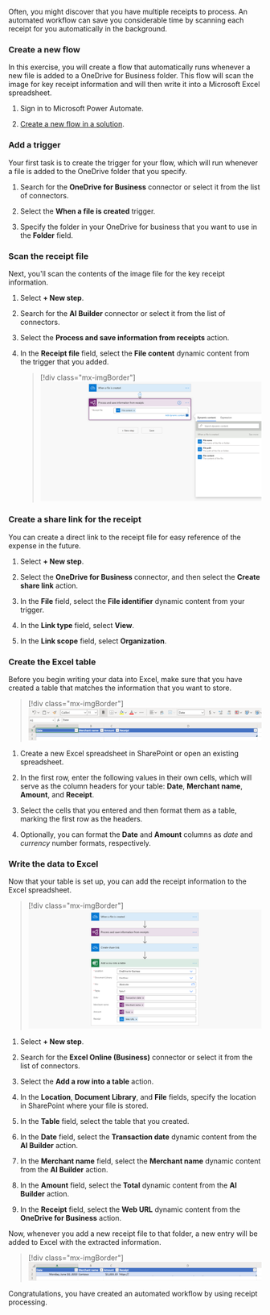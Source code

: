 Often, you might discover that you have multiple receipts to process. An automated workflow can save you considerable time by scanning each receipt for you automatically in the background.

### Create a new flow

In this exercise, you will create a flow that automatically runs whenever a new file is added to a OneDrive for Business folder. This flow will scan the image for key receipt information and will then write it into a Microsoft Excel spreadsheet.

1. Sign in to Microsoft Power Automate.

1. [Create a new flow in a solution](https://docs.microsoft.com/flow/create-flow-solution/?azure-portal=true).

### Add a trigger

Your first task is to create the trigger for your flow, which will run whenever a file is added to the OneDrive folder that you specify.

1. Search for the **OneDrive for Business** connector or select it from the list of connectors.

1. Select the **When a file is created** trigger.

1. Specify the folder in your OneDrive for business that you want to use in the **Folder** field.

### Scan the receipt file

Next, you'll scan the contents of the image file for the key receipt information.

1. Select **+ New step**.

1. Search for the **AI Builder** connector or select it from the list of connectors.

1. Select the **Process and save information from receipts** action.

1. In the **Receipt file** field, select the **File content** dynamic content from the trigger that you added.

    > [!div class="mx-imgBorder"]
    > [![Dynamic file content](../media/4-1.png)](../media/4-1.png#lightbox)

### Create a share link for the receipt

You can create a direct link to the receipt file for easy reference of the expense in the future.

1. Select **+ New step**.

1. Select the **OneDrive for Business** connector, and then select the **Create share link** action.

1. In the **File** field, select the **File identifier** dynamic content from your trigger.

1. In the **Link type** field, select **View**.

1. In the **Link scope** field, select **Organization**.

### Create the Excel table

Before you begin writing your data into Excel, make sure that you have created a table that matches the information that you want to store.

> [!div class="mx-imgBorder"]
> [![Excel table headers Date, Merchant name, Amount, and Receipt](../media/4-2.png)](../media/4-2.png#lightbox)

1. Create a new Excel spreadsheet in SharePoint or open an existing spreadsheet.

1. In the first row, enter the following values in their own cells, which will serve as the column headers for your table: **Date**, **Merchant name**, **Amount**, and **Receipt**.

1. Select the cells that you entered and then format them as a table, marking the first row as the headers.

1. Optionally, you can format the **Date** and **Amount** columns as *date* and *currency* number formats, respectively.

### Write the data to Excel

Now that your table is set up, you can add the receipt information to the Excel spreadsheet.

> [!div class="mx-imgBorder"]
> [![Process from file creation through process and save information from receipts, create share link, and add row into table](../media/4-3.png)](../media/4-3.png#lightbox)

1. Select **+ New step**.

1. Search for the **Excel Online (Business)** connector or select it from the list of connectors.

1. Select the **Add a row into a table** action.

1. In the **Location**, **Document Library**, and **File** fields, specify the location in SharePoint where your file is stored.

1. In the **Table** field, select the table that you created.

1. In the **Date** field, select the **Transaction date** dynamic content from the **AI Builder** action.

1. In the **Merchant name** field, select the **Merchant name** dynamic content from the **AI Builder** action.

1. In the **Amount** field, select the **Total** dynamic content from the **AI Builder** action.

1. In the **Receipt** field, select the **Web URL** dynamic content from the **OneDrive for Business** action.

Now, whenever you add a new receipt file to that folder, a new entry will be added to Excel with the extracted information.

> [!div class="mx-imgBorder"]
> [![New line of data in Excel spreadsheet](../media/4-4.png)](../media/4-4.png#lightbox)

Congratulations, you have created an automated workflow by using receipt processing.
